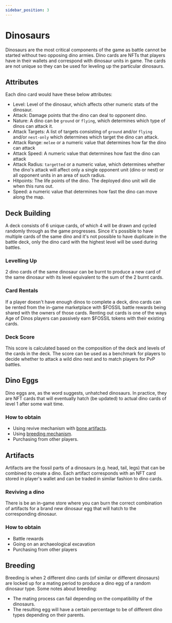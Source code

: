 ```yaml
---
sidebar_position: 3
---
```


# Dinosaurs

Dinosaurs are the most critical components of the game as battle cannot be started without two opposing dino armies.
Dino cards are NFTs that players have in their wallets and correspond with dinosaur units in game.
The cards are not unique so they can be used for leveling up the particular dinosaurs.

## Attributes

Each dino card would have these below attributes:

- Level: Level of the dinosaur, which affects other numeric stats of the dinosaur.
- Attack: Damage points that the dino can deal to opponent dino.
- Nature: A dino can be `ground` or `flying`, which determines which type of dinos can attack it.
- Attack Targets: A list of targets consisting of `ground` and/or `flying` and/or `nest-only` which determines which target the dino can attack.
- Attack Range: `melee` or a numeric value that determines how far the dino can attack
- Attack Speed: A numeric value that determines how fast the dino can attack
- Attack Radius: `targetted` or a numeric value, which determines whether the dino's attack will affect only a single opponent unit (dino or nest) or all opponent units in an area of such radius.
- Hitpoints: The life points of the dino. The deployed dino unit will die when this runs out.
- Speed: a numeric value that determines how fast the dino can move along the map.

## Deck Building

A deck consists of 6 unique cards, of which 4 will be drawn and cycled randomly through as the game progresses.
Since it's possible to have multiple cards of the same dino and it's not possible to have duplicate in the battle deck, only the dino card with the highest level will be used during battles.

### Levelling Up

2 dino cards of the same dinosaur can be burnt to produce a new card of the same dinosaur with its level equivalent to the sum of the 2 burnt cards.

### Card Rentals

If a player doesn't have enough dinos to complete a deck, dino cards can be rented from the in-game marketplace with $FOSSIL battle rewards being shared with the owners of those cards.
Renting out cards is one of the ways Age of Dinos players can passively earn $FOSSIL tokens with their existing cards.

### Deck Score

This score is calculated based on the composition of the deck and levels of the cards in the deck.
The score can be used as a benchmark for players to decide whether to attack a wild dino nest and to match players for PvP battles.

## Dino Eggs

Dino eggs are, as the word suggests, unhatched dinosaurs.
In practice, they are NFT cards that will eventually hatch (be updated) to actual dino cards of level 1 after some wait time.

### How to obtain

- Using revive mechanism with [bone artifacts](#artifacts).
- Using [breeding mechanism](#breeding).
- Purchasing from other players.

## Artifacts

Artifacts are the fossil parts of a dinosaurs (e.g. head, tail, legs) that can be combined to create a dino.
Each artifact corresponds with an NFT card stored in player's wallet and can be traded in similar fashion to dino cards.

### Reviving a dino

There is be an in-game store where you can burn the correct combination of artifacts for a brand new dinosaur egg that will hatch to the corresponding dinosaur.

### How to obtain

- Battle rewards
- Going on an archaeological excavation
- Purchasing from other players

## Breeding

Breeding is when 2 different dino cards (of similar or different dinosaurs) are locked up for a mating period to produce a dino egg of a random dinosaur type.
Some notes about breeding:

- The mating process can fail depending on the compatibility of the dinosaurs.
- The resulting egg will have a certain percentage to be of different dino types depending on their parents.
